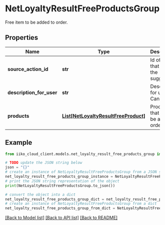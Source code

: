 # NetLoyaltyResultFreeProductsGroup

Free item to be added to order.

## Properties

Name | Type | Description | Notes
------------ | ------------- | ------------- | -------------
**source_action_id** | **str** | Id of action that caused the suggestion. | [optional] 
**description_for_user** | **str** | Description for user. Can be null. | [optional] 
**products** | [**List[NetLoyaltyResultFreeProduct]**](NetLoyaltyResultFreeProduct.md) | Products that should be added to order. | [optional] 

## Example

```python
from iiko_cloud_client.models.net_loyalty_result_free_products_group import NetLoyaltyResultFreeProductsGroup

# TODO update the JSON string below
json = "{}"
# create an instance of NetLoyaltyResultFreeProductsGroup from a JSON string
net_loyalty_result_free_products_group_instance = NetLoyaltyResultFreeProductsGroup.from_json(json)
# print the JSON string representation of the object
print(NetLoyaltyResultFreeProductsGroup.to_json())

# convert the object into a dict
net_loyalty_result_free_products_group_dict = net_loyalty_result_free_products_group_instance.to_dict()
# create an instance of NetLoyaltyResultFreeProductsGroup from a dict
net_loyalty_result_free_products_group_from_dict = NetLoyaltyResultFreeProductsGroup.from_dict(net_loyalty_result_free_products_group_dict)
```
[[Back to Model list]](../README.md#documentation-for-models) [[Back to API list]](../README.md#documentation-for-api-endpoints) [[Back to README]](../README.md)


